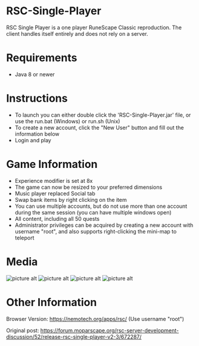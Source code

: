 # RSC-Single-Player
RSC Single Player is a one player RuneScape Classic reproduction. The client handles itself entirely and does not rely on a server.

# Requirements
* Java 8 or newer

# Instructions
* To launch you can either double click the 'RSC-Single-Player.jar' file, or use the run.bat (Windows) or run.sh (Unix)
* To create a new account, click the "New User" button and fill out the information below
* Login and play
    
# Game Information
* Experience modifier is set at 8x
* The game can now be resized to your preferred dimensions
* Music player replaced Social tab
* Swap bank items by right clicking on the item
* You can use multiple accounts, but do not use more than one account during the same session (you can have multiple windows open)
* All content, including all 50 quests
* Administrator privileges can be acquired by creating a new account with username "root", and also supports right-clicking the mini-map to teleport

# Media

![picture alt](https://nemotech.org/rsc/rsc-1.png "RSCSP1")
![picture alt](https://nemotech.org/rsc/rsc-2.png "RSCSP2")
![picture alt](https://nemotech.org/rsc/rsc-3.png "RSCSP3")
![picture alt](https://nemotech.org/rsc/rsc-4.png "RSCSP4")

# Other Information

Browser Version: https://nemotech.org/apps/rsc/ (Use username "root")

Original post: https://forum.moparscape.org/rsc-server-development-discussion/52/release-rsc-single-player-v2-3/672287/
